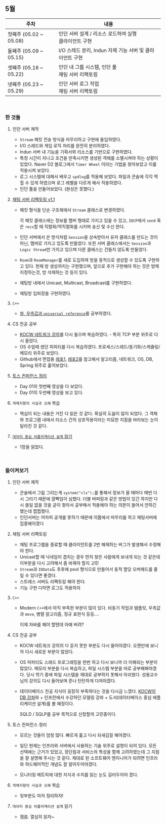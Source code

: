 ## 5월

| 주차                   | 내용                                                       |
| ---------------------- | ---------------------------------------------------------- |
| 첫째주 (05.02 ~ 05.08) | 인던 서버 설계 / 리소스 로드하여 실행<br />클라이언트 구현 |
| 둘째주 (05.09 ~ 05.15) | I/O 스레드 분리, Indun 자체 기능 서버 및 클라이언트 구현   |
| 셋째주 (05.16 ~ 05.22) | 인던 내 그룹 시스템, 인던 풀<br />채팅 서버 리팩토링       |
| 넷째주 (05.23 ~ 05.29) | 인던 서버 로그 작업<br />채팅 서버 리팩토링                |

<br>

### 한 것들

1. 인던 서버 제작

   - `Stream` 패킷 전송 방식을 마무리하고 구현에 돌입하였다.
   - I/O 스레드와 게임 로직 처리를 완전히 분리하였다.
   - Indun 서버 내 기능을 기획서와 리소스를 기반으로 구현하였다.
   - 특정 시간이 지나고 조건을 만족시키면 생성된 객체를 소멸시켜야 하는 상황이 있었다. Naver D2 블로그에서 `Timer Wheel` 이라는 기법을 찾아보았고 이를 적용시켜 보았다. 
   - 로그 시스템에 대해서 배우고 `spdlog`를 적용해 보았다. 파일과 콘솔에 각각 찍힐 수 있게 하였으며 로그 레벨을 다르게 해서 적용하였다.
   - 인던 풀을 만들어보았다. (완성은 못했다.)

2. [채팅 서버 리팩토링 v1.1](https://github.com/mingdyuo/TCP-socket-chatting-server)

   - 패킷 형식을 단순 구조체에서 `Stream` 클래스로 변경하였다. 

     각 패킷 클래스에는 정보를 멤버 형태로 가지고 있을 수 있고, `IOCP`에서 `send` 혹은 `recv`할 때 직렬화/역직렬화를 시키며 송신 및 수신 한다.

   - 인던 서버에서 쓴 방식처럼 `Session`을 상속받아서 유저 클래스를 만드는 것이 아닌, 멤버로 가지고 있도록 만들었다. 또한 서버 클래스에서는 `Session`과 `Logic thread`만 가지고 있으며 다른 클래스는 건들지 않도록 만들었다. 

   - `Room`과 `RoomManager`를 새로 도입하여 방을 동적으로 생성할 수 있도록 구현하고 있다. 현재 방 생성까지는 구현했으며, 앞으로 추가 구현해야 하는 것은 방제 지정하는것, 방 삭제하는 것 등이 있다.

   - 채팅방 내에서 Unicast, Multicast, Broadcast를 구현하였다. 

   - 채팅방 입퇴장을 구현하였다.

3. `C++`

   - [좌, 우측값과 `universal reference`](https://github.com/mingdyuo/tml/blob/main/C%2B%2B/C%2B%2B%20%ED%86%A0%EB%A7%89%20%EC%A0%95%EB%A6%AC%20-%202.md)를 공부하였다.

4. CS 전공 공부

   - [KOCW 네트워크 강의](http://www.kocw.net/home/search/kemView.do?kemId=1046412)를 다시 들으며 복습하였다. - 특히 TCP 부분 위주로 다시 들었다.
   - OS 수업때 썼던 피피티를 다시 복습하였다. 프로세스/스레드/동기화/스케쥴링/메모리 위주로 보았다.
   - Github에서 면접용 [레포1](https://github.com/JaeYeopHan/Interview_Question_for_Beginner), [레포2](https://github.com/WeareSoft/tech-interview)를 참고해서 알고리즘, 네트워크, OS, DB, Spring 위주로 훑어보았다.

5. [토스 컨퍼런스 정리](https://github.com/mingdyuo/tml/blob/main/Seminar/SLASH%2021%20%ED%86%A0%EC%8A%A4%20%EA%B0%9C%EB%B0%9C%EC%9E%90%20%EC%BB%A8%ED%8D%BC%EB%9F%B0%EC%8A%A4%20-%20Day%2001.md)

   - Day 01의 첫번째 영상을 다 보았다. 
   - Day 01의 두번째 영상을 보고 있다.

6. `객체지향의 사실과 오해` 복습

   - 핵심이 되는 내용은 거진 다 읽은 것 같다. 확실히 도움이 많이 되었다. 그 객체와 프로그램 내에서 리소스 간의 상호작용이라는 미묘한 지점을 바라보는 눈이 달라진 것 같다.

7. [`데이터 중심 어플리케이션 설계` 읽기](https://github.com/mingdyuo/tml/blob/main/Server/%5B%EB%8F%84%EC%84%9C%5D%20%EB%8D%B0%EC%9D%B4%ED%84%B0%20%EC%A4%91%EC%8B%AC%20%EC%95%A0%ED%94%8C%EB%A6%AC%EC%BC%80%EC%9D%B4%EC%85%98%20%EC%84%A4%EA%B3%84.md)

   - 1장을 읽었다.

<br>

### 돌이켜보기

1. 인던 서버 제작

   - 콘솔에서 그림 그리는게 `system("cls");`를 통해서 정보가 올 때마다 매번 다시 그리기 때문에 깜빡임이 심했다. 더블 버퍼링과 같은 방법이 있긴 하지만 다시 쓸일 없을 것을 굳이 찾아서 공부해서 적용해야 하는 의문이 들어서 안하긴 했는데 찝찝했다.
   - 인던서버는 어차피 공개를 못하기 때문에 이쯤에서 마무리를 하고 채팅서버에 집중해야겠다

2. 채팅 서버 리팩토링

   - 채팅 프로그램을 종료할 때 클라이언트를 2번 해제하는 버그가 발생해서 수정해야 한다.
   - Unicast할 때 닉네임이 겹치는 경우 먼저 찾은 사람에게 보내게 되는 것 같은데 이부분을 다시 고려해서 좀 바꿔야 할지 고민
   - `Stream`과 `IOData`도 추후에 pool 형식으로 만들어서 동적 할당 오버헤드를 줄일 수 있다면 좋겠다.
   - 스트레스 서버도 리팩토링 해야 한다.
   - 기능 구현 다하면 로그도 적용하자

3. `C++`

   - Modern `C++`에서 아직 부족한 부분이 많이 있다. 비동기 작업과 템플릿, 우측값과 `move`, 병렬 알고리즘, 정규 표현식 등등....

     이제 자바를 해야 할텐데 아예 버려?

4. CS 전공 공부

   - KOCW 네트워크 강의의 다 듣지 못한 부분도 다시 들어야겠다. 오랜만에 보니까 다시 새로운 부분이 많았다.

   - OS 피피티도 스레드 프로그래밍을 한번 하고 다시 보니까 더 이해되는 부분이 많았다. 메모리 부분을 다시 복습하고, 파일 시스템 부분을 따로 공부해봐야겠다. 당시 학기 중에 파일 시스템을 제대로 공부하지 못해서 아쉬웠다. 성용교수님의 강의도 다시 들어보며 준나 탄탄하게 다져야겠다.

   - 데이터베이스 전공 지식이 굉장히 부족하다는 것을 다시금 느꼈다. [KOCW의 DB 강좌](http://www.kocw.net/home/search/kemView.do?kemId=1064626)와 + 인프런에서 수강하던 모델링 강좌 + 도서(데이터베이스 중심 애플리케이션 설계)를 볼 예정이다.

     SQLD / SQLP를 공부 목적으로 신청할까 고민중이다.

5. 토스 컨퍼런스 정리

   - 모르는 것들이 엄청 많다. 빠르게 훑고 다시 되새김질 해야겠다.
   - 일단 현재는 인프라와 서버에서 사용하는 기술 위주로 설명이 되어 있다. 모든 선택에는 근거가 있었고, 장단점과 서비스의 특성을 함께 고려하였는데 그 지점을 잘 설명해 주시는 것 같다. 제대로 된 소프트웨어 엔지니어가 되려면 인프라와 하드웨어적인 개념도 잘 알아두어야겠다.

   - 모니터링 메트릭에 대한 지식과 수치를 읽는 눈도 길러두어야 겠다.

6. `객체지향의 사실과 오해` 복습

   - 뒷부분도 마저 정리하자!

7. `데이터 중심 어플리케이션 설계` 읽기

   - 잼씀. 열심히 읽자~
